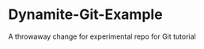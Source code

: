 Dynamite-Git-Example
====================

A throwaway change for experimental repo for Git tutorial